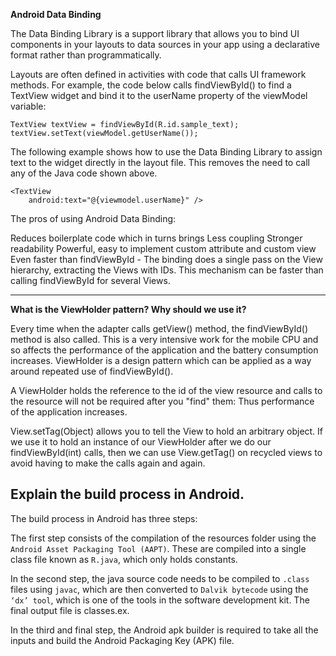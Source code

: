 **Android Data Binding**

The Data Binding Library is a support library that allows you to bind UI components in your layouts to data sources in your app using a declarative format rather than programmatically.

Layouts are often defined in activities with code that calls UI framework methods. For example, the code below calls findViewById() to find a TextView widget and bind it to the userName property of the viewModel variable:

```
TextView textView = findViewById(R.id.sample_text);
textView.setText(viewModel.getUserName());
```

The following example shows how to use the Data Binding Library to assign text to the widget directly in the layout file. This removes the need to call any of the Java code shown above.

```
<TextView
    android:text="@{viewmodel.userName}" />
```
    
The pros of using Android Data Binding:

Reduces boilerplate code which in turns brings
Less coupling
Stronger readability
Powerful, easy to implement custom attribute and custom view
Even faster than findViewById - The binding does a single pass on the View hierarchy, extracting the Views with IDs. This mechanism can be faster than calling findViewById for several Views.

-----------------------------------------------------------------------------------------------------------------------------

**What is the ViewHolder pattern? Why should we use it?**

Every time when the adapter calls getView() method, the findViewById() method is also called. This is a very intensive work for the mobile CPU and so affects the performance of the application and the battery consumption increases. ViewHolder is a design pattern which can be applied as a way around repeated use of findViewById().

A ViewHolder holds the reference to the id of the view resource and calls to the resource will not be required after you "find" them: Thus performance of the application increases.

View.setTag(Object) allows you to tell the View to hold an arbitrary object. If we use it to hold an instance of our ViewHolder after we do our findViewById(int) calls, then we can use View.getTag() on recycled views to avoid having to make the calls again and again.




## Explain the build process in Android.

The build process in Android has three steps:

The first step consists of the compilation of the resources folder using the `Android Asset Packaging Tool (AAPT)`. These are compiled into a single class file known as `R.java`, which only holds constants.

In the second step, the java source code needs to be compiled to `.class` files using `javac`, which are then converted to `Dalvik bytecode` using the `‘dx’ tool`, which is one of the tools in the software development kit. The final output file is classes.ex.

In the third and final step, the Android apk builder is required to take all the inputs and build the Android Packaging Key (APK) file.


